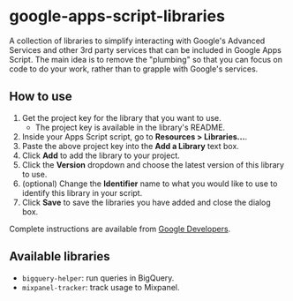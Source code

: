 # google-apps-script-libraries

A collection of libraries to simplify interacting with Google's Advanced Services and other 3rd party services that can be included in Google Apps Script. The main idea is to remove the "plumbing" so that you can focus on code to do your work, rather than to grapple with Google's services.

## How to use

1. Get the project key for the library that you want to use.
    - The project key is available in the library's README.
2. Inside your Apps Script script, go to **Resources > Libraries...**.
3. Paste the above project key into the **Add a Library** text box.
4. Click **Add** to add the library to your project.
5. Click the **Version** dropdown and choose the latest version of this library to use. 
6. (optional) Change the **Identifier** name to what you would like to use to identify this library in your script.
7. Click **Save** to save the libraries you have added and close the dialog box.

Complete instructions are available from [Google Developers](https://developers.google.com/apps-script/guides/libraries#managing_libraries).

## Available libraries

- `bigquery-helper`: run queries in BigQuery.
- `mixpanel-tracker`: track usage to Mixpanel.
